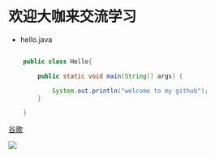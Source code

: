 # 欢迎大咖来交流学习

* hello.java

```java

    public class Hello{

        public static void main(String[] args) {

            System.out.println("welcome to my github");
        }

    }

```

[谷歌](https://www.google.com.hk/webhp)

![](http://seopic.699pic.com/photo/50038/4785.jpg_wh1200.jpg)